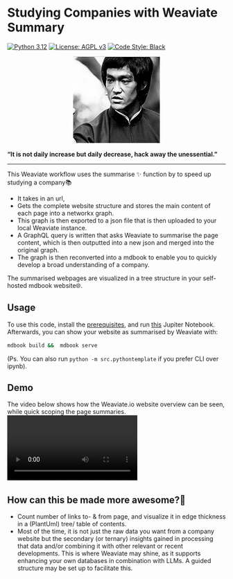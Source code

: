 # Studying Companies with Weaviate Summary

[![Python 3.12][python_badge]](https://www.python.org/downloads/release/python-3120/)
[![License: AGPL v3][agpl3_badge]](https://www.gnu.org/licenses/agpl-3.0)
[![Code Style: Black][black_badge]](https://github.com/ambv/black)

<p align="center">
  <img src="image.png" />

**“It is not daily increase but daily decrease, hack away the unessential.”**

</p>

______________________________________________________________________

This Weaviate workflow uses the summarise ✨ function by to speed up studying a company📚

- It takes in an url,
- Gets the complete website structure and stores the main content of each page into a networkx graph.
- This graph is then exported to a json file that is then uploaded to your local Weaviate instance.
- A GraphQL query is written that asks Weaviate to summarise the page content, which is then outputted into a new json and merged into the original graph.
- The graph is then reconverted into a mdbook to enable you to quickly develop a broad understanding of a company.

The summarised webpages are visualized in a tree structure in your self-hosted mdbook website🌐.

## Usage

To use this code, install the [prerequisites](prerequisites.md), and run [this](Summarise_website_with_weaviate.ipynb) Jupiter Notebook. Afterwards, you can show your website as summarised by Weaviate with:

```sh
mdbook build &&  mdbook serve
```

(Ps. You can also run `python -m src.pythontemplate` if you prefer CLI over ipynb).

## Demo

The video below shows how the Weaviate.io website overview can be seen, while quick scoping the page summaries.
<video src="https://github.com/a-t-0/Studying-Companies-With-Weaviate/assets/34750068/5475e1dc-37ce-4c0d-b865-6a78d49b07fb"></video>

## How can this be made more awesome?🚀
- Count number of links to- & from page, and visualize it in edge thickness in a (PlantUml) tree/ table of contents.
- Most of the time, it is not just the raw data you want from a company website but the secondary (or ternary) insights gained in processing that data and/or combining it with other relevant or recent developments. This is where Weaviate may shine, as it supports enhancing your own databases in combination with LLMs. A guided structure may be set up to facilitate this.

[agpl3_badge]: https://img.shields.io/badge/License-AGPL_v3-blue.svg
[black_badge]: https://img.shields.io/badge/code%20style-black-000000.svg
[python_badge]: https://img.shields.io/badge/python-3.6-blue.svg
